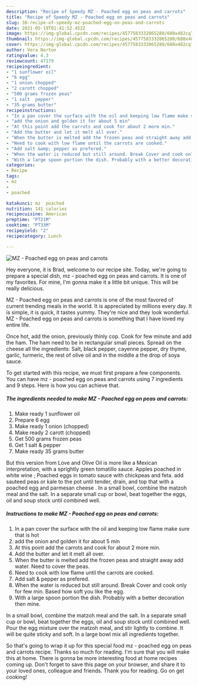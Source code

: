 ```yaml
---
description: "Recipe of Speedy MZ - Poached egg on peas and carrots"
title: "Recipe of Speedy MZ - Poached egg on peas and carrots"
slug: 38-recipe-of-speedy-mz-poached-egg-on-peas-and-carrots
date: 2021-05-19T01:41:52.452Z
image: https://img-global.cpcdn.com/recipes/4577583332065280/680x482cq70/mz-poached-egg-on-peas-and-carrots-recipe-main-photo.jpg
thumbnail: https://img-global.cpcdn.com/recipes/4577583332065280/680x482cq70/mz-poached-egg-on-peas-and-carrots-recipe-main-photo.jpg
cover: https://img-global.cpcdn.com/recipes/4577583332065280/680x482cq70/mz-poached-egg-on-peas-and-carrots-recipe-main-photo.jpg
author: Vera Norton
ratingvalue: 4.3
reviewcount: 47179
recipeingredient:
- "1 sunflower oil"
- "6 egg"
- "1 onion chopped"
- "2 carott chopped"
- "500 grams frozen peas"
- "1 salt  pepper"
- "35 grams butter"
recipeinstructions:
- "In a pan cover the surface with the oil and keeping low flame make sure that is hot"
- "add the onion and golden it for about 5 min"
- "At this point add the carrots and cook for about 2 more min."
- "Add the butter and let it melt all over."
- "When the butter is melted add the frozen peas and straight away add water. Need to cover the peas."
- "Need to cook with low flame until the carrots are cooked."
- "Add salt &amp; pepper as prefered."
- "When the water is reduced but still around. Break Cover and cook only for few min. Based how soft you like the egg."
- "With a large spoon portion the dish. Probably with a better decoration then mine."
categories:
- Recipe
tags:
- mz
- 
- poached

katakunci: mz  poached 
nutrition: 141 calories
recipecuisine: American
preptime: "PT21M"
cooktime: "PT33M"
recipeyield: "2"
recipecategory: Lunch

---
```



![MZ - Poached egg on peas and carrots](https://img-global.cpcdn.com/recipes/4577583332065280/680x482cq70/mz-poached-egg-on-peas-and-carrots-recipe-main-photo.jpg)

Hey everyone, it is Brad, welcome to our recipe site. Today, we're going to prepare a special dish, mz - poached egg on peas and carrots. It is one of my favorites. For mine, I'm gonna make it a little bit unique. This will be really delicious.

MZ - Poached egg on peas and carrots is one of the most favored of current trending meals in the world. It is appreciated by millions every day. It is simple, it is quick, it tastes yummy. They're nice and they look wonderful. MZ - Poached egg on peas and carrots is something that I have loved my entire life.

Once hot, add the onion, previously thinly cop. Cook for few minute and add the ham. The ham need to be in rectangular small pieces. Spread on the cheese all the ingredients: Salt, black pepper, cayenne pepper, dry thyme, garlic, turmeric, the rest of olive oil and in the middle a the drop of soya sauce.


To get started with this recipe, we must first prepare a few components. You can have mz - poached egg on peas and carrots using 7 ingredients and 9 steps. Here is how you can achieve that.

<!--inarticleads1-->

##### The ingredients needed to make MZ - Poached egg on peas and carrots:

1. Make ready 1 sunflower oil
1. Prepare 6 egg
1. Make ready 1 onion (chopped)
1. Make ready 2 carott (chopped)
1. Get 500 grams frozen peas
1. Get 1 salt &amp; pepper
1. Make ready 35 grams butter


But this version from Love and Olive Oil is more like a Mexican interpretation, with a sprightly green tomatillo sauce. Apples poached in white wine ; Poached eggs in tomato sauce with chickpeas and feta. add sauteed peas or kale to the pot until tender, drain, and top that with a poached egg and parmesan cheese . In a small bowl, combine the matzoh meal and the salt. In a separate small cup or bowl, beat together the eggs, oil and soup stock until combined well. 

<!--inarticleads2-->

##### Instructions to make MZ - Poached egg on peas and carrots:

1. In a pan cover the surface with the oil and keeping low flame make sure that is hot
1. add the onion and golden it for about 5 min
1. At this point add the carrots and cook for about 2 more min.
1. Add the butter and let it melt all over.
1. When the butter is melted add the frozen peas and straight away add water. Need to cover the peas.
1. Need to cook with low flame until the carrots are cooked.
1. Add salt &amp; pepper as prefered.
1. When the water is reduced but still around. Break Cover and cook only for few min. Based how soft you like the egg.
1. With a large spoon portion the dish. Probably with a better decoration then mine.


In a small bowl, combine the matzoh meal and the salt. In a separate small cup or bowl, beat together the eggs, oil and soup stock until combined well. Pour the egg mixture over the matzoh meal, and stir lightly to combine. It will be quite sticky and soft. In a large bowl mix all ingredients together. 

So that's going to wrap it up for this special food mz - poached egg on peas and carrots recipe. Thanks so much for reading. I'm sure that you will make this at home. There is gonna be more interesting food at home recipes coming up. Don't forget to save this page on your browser, and share it to your loved ones, colleague and friends. Thank you for reading. Go on get cooking!
